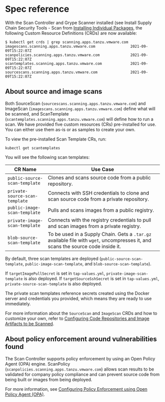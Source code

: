 # Spec reference

With the Scan Controller and Grype Scanner installed (see Install Supply Chain Security Tools - Scan
from [Installing Individual Packages](../install-components.html#install-scst-scan),
the following Custom Resource Definitions (CRDs) are now available:

```console
$ kubectl get crds | grep scanning.apps.tanzu.vmware.com
imagescans.scanning.apps.tanzu.vmware.com                2021-09-09T15:22:07Z
scanpolicies.scanning.apps.tanzu.vmware.com              2021-09-09T15:22:07Z
scantemplates.scanning.apps.tanzu.vmware.com             2021-09-09T15:22:07Z
sourcescans.scanning.apps.tanzu.vmware.com               2021-09-09T15:22:07Z
```

## <a id="about-src-and-image-scans"></a>About source and image scans

Both SourceScan (`sourcescans.scanning.apps.tanzu.vmware.com`) and ImageScan (`imagescans.scanning.apps.tanzu.vmware.com`) define what will be scanned, and ScanTemplate (`scantemplates.scanning.apps.tanzu.vmware.com`) will define how to run a scan. We have provided five custom resources (CRs) pre-installed for use. You can either use them as-is or as samples to create your own.

To view the pre-installed Scan Template CRs, run:

```console
kubectl get scantemplates
```

You will see the following scan templates:

| CR Name | Use Case|
|---|---|
|`public-source-scan-template`|Clones and scans source code from a public repository.|
|`private-source-scan-template`|Connects with SSH credentials to clone and scan source code from a private repository.|
|`public-image-scan-template`|Pulls and scans images from a public registry.|
|`private-image-scan-template`|Connects with the registry credentials to pull and scan images from a private registry.|
|`blob-source-scan-template`|To be used in a Supply Chain. Gets a `.tar.gz` available file with `wget`, uncompresses it, and scans the source code inside it.|

By default, three scan templates are deployed (`public-source-scan-template`,
  `public-image-scan-template`, and `blob-source-scan-template`).

If `targetImagePullSecret` is set in `tap-values.yml`, `private-image-scan-template` is also deployed.
If `targetSourceSshSecret` is set in `tap-values.yml`, `private-source-scan-template` is also deployed.

The private scan templates reference secrets created using the Docker server and credentials you
provided, which means they are ready to use immediately.

For more information about the `SourceScan` and `ImageScan` CRDs and how to customize your own, refer to [Configuring Code Repositories and Image Artifacts to be Scanned](scan-crs.md).

## <a id="policy-enforcement-vuln"></a>About policy enforcement around vulnerabilities found

The Scan Controller supports policy enforcement by using an Open Policy Agent (OPA) engine. ScanPolicy (`scanpolicies.scanning.apps.tanzu.vmware.com`) allows scan results to be validated for company policy compliance and can prevent source code from being built or images from being deployed.

For more information, see [Configuring Policy Enforcement using Open Policy Agent (OPA)](policies.md).
